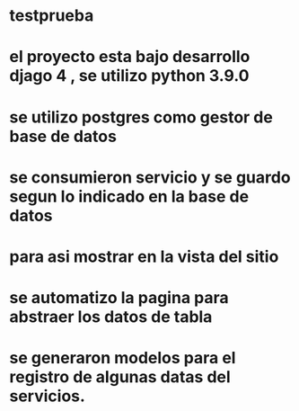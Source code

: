 # testprueba
# el proyecto esta bajo desarrollo djago 4 , se utilizo python 3.9.0
# se utilizo postgres como gestor de base de datos 
# se consumieron servicio y se guardo segun lo indicado en la base de datos
# para asi mostrar en la vista del sitio 
# se automatizo la pagina para abstraer los datos de tabla 
# se generaron modelos para el registro de algunas datas del servicios. 
